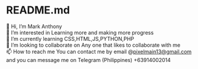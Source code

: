 # README.md

👋 Hi, I’m Mark Anthony <br>
👀 I’m interested in Learning more and making more progress <br>
🌱 I’m currently learning CSS,HTML,JS,PYTHON,PHP <br>
💞️ I’m looking to collaborate on Any one that likes to collaborate with me <br>
📫 How to reach me You can contact me by email @pixelmain13@gmail.com and you can message me on Telegram (Philippines) +63914002014
